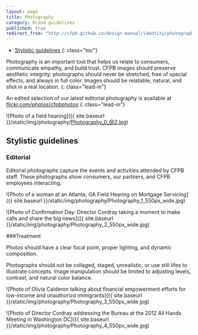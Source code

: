 ```yaml
---
layout: page
title: Photography
category: Brand guidelines
published: true
redirect_from: "http://cfpb.github.io/design-manual/identity/photography.html"
---
```


- [Stylistic guidelines](#stylistic-guidelines)
{: class="toc"}

<div class="content-67 content-first">

Photography is an important tool that helps us relate to consumers, communicate empathy, and build trust. CFPB images should preserve aesthetic integrity: photographs  should never be stretched, free of special effects, and always in full color. Images should be relatable, natural, and shot in a real location.
{: class="lead-in"}

An edited selection of our latest editorial photography is available at [flickr.com/photos/cfpbphotos](http://flickr.com/photos/cfpbphotos/)
{: class="lead-in"}

</div>

<div class="content-33 content-last">

![Photo of a field hearing]({{ site.baseurl }}/static/img/photography/Photography_0_@2.jpg)

</div>


## Stylistic guidelines

<div class="content-33 content-first">

### Editorial

Editorial photographs capture the events and activities attended by CFPB staff. These photographs show consumers, our partners, and CFPB employees interacting.

</div>

<div class="content-67 content-last">

![Photo of a woman at an Atlanta, GA Field Hearing on Mortgage Servicing]({{ site.baseurl }}/static/img/photography/Photography_1_550px_wide.jpg)

![Photo of Confirmation Day: Director Cordray taking a moment to make calls and share the big news]({{ site.baseurl }}/static/img/photography/Photography_2_550px_wide.jpg)


</div>

<div class="content-33 content-first">

###Treatment

Photos should have a clear focal point, proper lighting, and dynamic composition.

Photographs should not be collaged, staged, unrealistic,  or use still lifes to illustrate concepts. Image manipulation should be limited to adjusting levels, contrast, and natural color balance.

</div>

<div class="content-67 content-last">

![Photo of Olivia Calderon talking about financial empowerment efforts for low-income and unauthorizd immigrants]({{ site.baseurl }}/static/img/photography/Photography_3_550px_wide.jpg)

![Photo of Director Cordray addressing the Bureau at the 2012 All Hands Meeting in Washington DC]({{ site.baseurl }}/static/img/photography/Photography_4_550px_wide.jpg)

</div>


